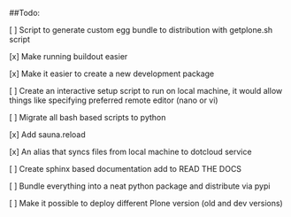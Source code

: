 ##Todo:

[ ] Script to generate custom egg bundle to distribution with getplone.sh script

[x] Make running buildout easier

[x] Make it easier to create a new development package 

[ ] Create an interactive setup script to run on local machine, it would
    allow things like specifying preferred remote editor (nano or vi)

[ ] Migrate all bash based scripts to python

[x] Add sauna.reload

[x] An alias that syncs files from local machine to dotcloud service

[ ] Create sphinx based documentation add to READ THE DOCS 

[ ] Bundle everything into a neat python package and distribute via pypi

[ ] Make it possible to deploy different Plone version (old and dev versions)
